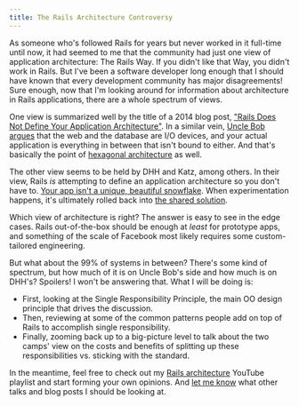 ```yaml
---
title: The Rails Architecture Controversy
---
```


As someone who's followed Rails for years but never worked in it full-time until now, it had seemed to me that the community had just one view of application architecture: The Rails Way. If you didn't like that Way, you didn't work in Rails. But I've been a software developer long enough that I should have known that every development community has major disagreements! Sure enough, now that I'm looking around for information about architecture in Rails applications, there are a whole spectrum of views.

One view is summarized well by the title of a 2014 blog post, ["Rails Does Not Define Your Application Architecture"](http://naildrivin5.com/blog/2014/05/27/rails-does-not-define-your-application-architecture.html). In a similar vein, [Uncle Bob argues](http://t.co/4XJ8xGcNz4) that the web and the database are I/O devices, and your actual application is everything in between that isn't bound to either. And that's basically the point of [hexagonal architecture](http://fideloper.com/hexagonal-architecture) as well.

The other view seems to be held by DHH and Katz, among others. In their view, Rails *is* attempting to define an application architecture so you don't have to. [Your app isn't a unique, beautiful snowflake](https://youtu.be/9LfmrkyP81M). When experimentation happens, it's ultimately rolled back into [the shared solution](https://youtu.be/9naDS3r4MbY).

Which view of architecture is right? The answer is easy to see in the edge cases. Rails out-of-the-box should be enough at *least* for prototype apps, and something of the scale of Facebook most likely requires some custom-tailored engineering.

But what about the 99% of systems in between? There's some kind of spectrum, but how much of it is on Uncle Bob's side and how much is on DHH's? Spoilers! I won't be answering that. What I will be doing is:

- First, looking at the Single Responsibility Principle, the main OO design principle that drives the discussion.
- Then, reviewing at some of the common patterns people add on top of Rails to accomplish single responsibility.
- Finally, zooming back up to a big-picture level to talk about the two camps' view on the costs and benefits of splitting up these responsibilities vs. sticking with the standard.

In the meantime, feel free to check out my [Rails architecture](http://www.youtube.com/playlist?list=PLHhDPKFbKsTLAVB4dhDCpT7k1-gdMZ3fR) YouTube playlist and start forming your own opinions. And [let me know](https://twitter.com/CodingItWrong) what other talks and blog posts I should be looking at.
